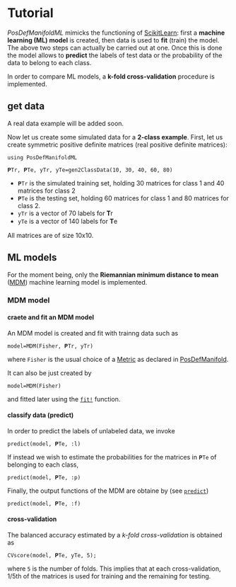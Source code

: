 # Tutorial

*PosDefManifoldML* mimicks the functioning of [ScikitLearn](https://scikit-learn.org/stable/):
first a **machine learning (ML) model** is created, then data is used to
**fit** (train) the model. The above two steps can actually be carried out at one. Once this is done the model
allows to **predict** the labels of test data or the probability of the data to belong to each class.

In order to compare ML models, a **k-fold cross-validation** procedure is implemented.

## get data

A real data example will be added soon.

Now let us create some simulated data for a **2-class example**.
First, let us create symmetric positive definite matrices (real positive definite matrices):

```
using PosDefManifoldML

𝐏Tr, 𝐏Te, yTr, yTe=gen2ClassData(10, 30, 40, 60, 80)
```

- `𝐏Tr` is the simulated training set, holding 30 matrices for class 1 and 40 matrices for class 2
- `𝐏Te` is the testing set, holding 60 matrices for class 1 and 80 matrices for class 2.
- `yTr` is a vector of 70 labels for 𝐓r
- `yTe` is a vector of 140 labels for 𝐓e

All matrices are of size 10x10.

## ML models

For the moment being, only the **Riemannian minimum distance to mean** ([MDM](mdm.jl)) machine learning model is implemented.

### MDM model

#### craete and fit an MDM model

An MDM model is created and fit with trainng data such as

```
model=MDM(Fisher, 𝐏Tr, yTr)
```

where `Fisher` is the usual choice of a [Metric](https://marco-congedo.github.io/PosDefManifold.jl/dev/MainModule/#Metric::Enumerated-type-1)
as declared in [PosDefManifold](https://marco-congedo.github.io/PosDefManifold.jl/dev/).

It can also be just created by

```
model=MDM(Fisher)
```

and fitted later using the [`fit!`](@ref) function.


#### classify data (predict)

In order to predict the labels of unlabeled data, we invoke

```
predict(model, 𝐏Te, :l)
```

If instead we wish to estimate the probabilities for the matrices in `𝐏Te` of belonging to each class,

```
predict(model, 𝐏Te, :p)
```

Finally, the output functions of the MDM are obtaine by (see [`predict`](@ref))

```
predict(model, 𝐏Te, :f)
```

#### cross-validation

The balanced accuracy estimated by a *k-fold cross-validation* is obtained as

```
CVscore(model, 𝐏Te, yTe, 5);
```

where `5` is the number of folds. This implies that
at each cross-validation, 1/5th of the matrices is used for training and the
remaining for testing.
